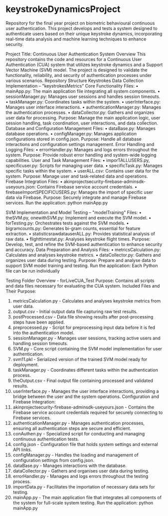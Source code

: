 # keystrokeDynamicsProject
Repository for the final year project on biometric behavioural continuous user authentication. This project develops and tests a system designed to authenticate users based on their unique keystroke dynamics, incorporating real-time data analysis and machine learning techniques to enhance security.

Project Title: Continuous User Authentication System
Overview
This repository contains the code and resources for a Continuous User Authentication (CUA) system that utilizes keystroke dynamics and a Support Vector Machine (SVM) model. The project is designed to validate the functionality, reliability, and security of authentication processes under various scenarios.
Repository Structure
Keystrokes Data Collection Implementation – "keystrokesMetrics"
Core Functionality Files:
•	mainApp.py: The main application file integrating all system components.
•	sessionManager.py: Manages user sessions and handles session timeouts.
•	taskManager.py: Coordinates tasks within the system.
•	userInterface.py: Manages user interface interactions.
•	authenticationManager.py: Manages the authentication processes.
•	dataCollector.py: Gathers and organizes user data for processing.
Purpose:
Manage the main application logic, user session handling, task coordination, user interactions, and data collection.
Database and Configuration Management Files:
•	dataBase.py: Manages database operations.
•	configManager.py: Manages application configurations stored in config.json.
Purpose:
Handle all database interactions and configuration settings management.
Error Handling and Logging Files:
•	errorHandler.py: Manages and logs errors throughout the system.
Purpose:
Provide robust error handling and system-wide logging capabilities.
User and Task Management Files:
•	imporTALLUSERS.py, specificuser.py: Scripts for managing user data.
•	specificTask.py: Manages specific tasks within the system.
•	userALL.csv: Contains user data for the system.
Purpose:
Manage user and task-related data and operations.
Firebase Integration Files:
•	akinprojectsecurity-firebase-adminsdk-useyours.json: Contains Firebase service account credentials.
•	firebaseImportSPECIFICUSERS.py: Manages the import of specific user data via Firebase.
Purpose:
Securely integrate and manage Firebase services.
Run the application:
python mainApp.py



SVM Implementation and Model Testing – "modelTraining"
Files:
•	theSVM.py, onewithSVM.py: Implement and execute the SVM model.
•	forTesting.py: Orchestrates tests against the SVM models.
•	bigramcounts.py: Generates bi-gram counts, essential for feature extraction.
•	statisticsrawdatauserALL.py: Provides statistical analysis of raw data.
•	flighttimestat.py: Analyses keystroke flight times.
Purpose:
Develop, test, and refine the SVM-based authentication to enhance security and accuracy.
Data Preparation and Analysis Files:
•	metricsCalculation.py: Calculates and analyses keystroke metrics.
•	dataCollector.py: Gathers and organizes user data during testing.
Purpose:
Prepare and analyse data to support SVM model training and testing.
Run the application:
Each Python file can be run individually

Testing Folder Overview - forLiveCUA_Test
Purpose:
Contains all scripts and data files necessary for evaluating the CUA system.
Included Files and Their Purpose:
1.	metricsCalculation.py - Calculates and analyses keystroke metrics from user data.
2.	output.csv - Initial output data file capturing raw test results.
3.	postProcessed.csv - Data file showing results after post-processing steps have been applied.
4.	preprocessed.py - Script for preprocessing input data before it is fed into the authentication model.
5.	sessionManager.py - Manages user sessions, tracking active users and handling session timeouts.
6.	SVM.py - Core script containing the SVM model implementation for user authentication.
7.	svm11.pkl - Serialized version of the trained SVM model ready for deployment.
8.	taskManager.py - Coordinates different tasks within the authentication process.
9.	theOutput.csv - Final output file containing processed and validated results.
10.	userInterface.py - Manages the user interface interactions, providing a bridge between the user and the system operations.
Configuration and Firebase Integration:
1.	akinprojectsecurity-firebase-adminsdk-useyours.json - Contains the Firebase service account credentials required for securely connecting to Firebase services.
2.	authenticationManager.py - Manages authentication processes, ensuring all authentication steps are secure and efficient.
3.	conAuthen.py - Specialized script for conducting and managing continuous authentication tests.
4.	config.json - Configuration file that holds system settings and external API links.
5.	configManager.py - Handles the loading and management of configuration settings from config.json.
6.	dataBase.py - Manages interactions with the database.
7.	dataCollector.py - Gathers and organises user data during testing.
8.	errorHandler.py - Manages and logs errors throughout the testing process.
9.	importData.py - Facilitates the importation of necessary data sets for testing.
10.	mainApp.py - The main application file that integrates all components of the system for full-scale system testing.
Run the application:
python mainApp.py


